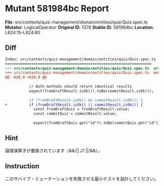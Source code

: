 # Mutant 581984bc Report

**File**: src/contexts/quiz-management/domain/entities/quiz/Quiz.spec.ts
**Mutator**: LogicalOperator
**Original ID**: 1374
**Stable ID**: 581984bc
**Location**: L624:15–L624:60

## Diff

```diff
Index: src/contexts/quiz-management/domain/entities/quiz/Quiz.spec.ts
===================================================================
--- src/contexts/quiz-management/domain/entities/quiz/Quiz.spec.ts	original
+++ src/contexts/quiz-management/domain/entities/quiz/Quiz.spec.ts	mutated #1374
@@ -620,9 +620,9 @@
 
           // Both methods should return identical results
           expect(fromDraftResult.isOk()).toBe(commitResult.isOk());
 
-          if (fromDraftResult.isOk() && commitResult.isOk()) {
+          if (fromDraftResult.isOk() || commitResult.isOk()) {
             const fromDraftQuiz = fromDraftResult.value;
             const commitQuiz = commitResult.value;
 
             expect(fromDraftQuiz.get("id")).toBe(commitQuiz.get("id"));
```

## Hint

論理演算子が置換されています（&&/|| ⇄ ||/&&）。

## Instruction

このサバイブ・ミューテーションを失敗させる最小テストを設計してください。
